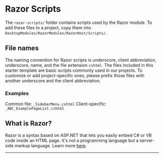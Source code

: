 # Razor Scripts

The `razor-scripts/` folder contains scripts used by the Razor module. To add these files to a project, copy them into `DesktopModules/RazorModules/RazorHost/Scripts/`.

## File names

The naming convention for Razor scripts is underscore, client abbreviation, underscore, name, and the file extension `cshtml`. The files included in this starter template are basic scripts commonly used in our projects. To customize or add project-specific ones, please prefix those files with another underscore and the client abbreviation.

### Examples

Common file: `_SidebarMenu.cshtml`
Client-specific: `_ABC_ExamplePageList.cshtml`

## What is Razor?

Razor is a syntax based on ASP.NET that lets you easily embed C# or VB code inside an HTML page. It's not a programming language but a server-side markup language. Learn more [here](https://www.w3schools.com/asp/razor_intro.asp).

---



